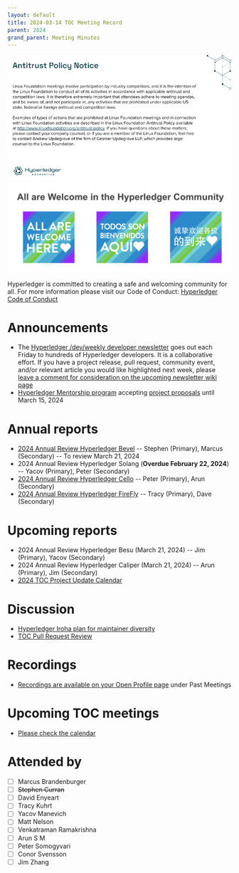```yaml
---
layout: default
title: 2024-03-14 TOC Meeting Record
parent: 2024
grand_parent: Meeting Minutes
---
```


![Antitrust Policy Notice](../images/antitrust-policy-notice.png "Antitrust Policy Notice")
![All are Welcome in the Hyperledger Community](../images/all-are-welcome.png "All are Welcome in the Hyperledger Community")

Hyperledger is committed to creating a safe and welcoming community for all. For more information please visit our Code of Conduct: [Hyperledger Code of Conduct](https://toc.hyperledger.org/governing-documents/code-of-conduct.html)

# Announcements
* The [Hyperledger /dev/weekly developer newsletter](https://wiki.hyperledger.org/pages/viewpage.action?pageId=39618905) goes out each Friday to hundreds of Hyperledger developers. It is a collaborative effort. If you have a project release, pull request, community event, and/or relevant article you would like highlighted next week, please [leave a comment for consideration on the upcoming newsletter wiki page](https://wiki.hyperledger.org/display/DR/2024)
* [Hyperledger Mentorship program](https://wiki.hyperledger.org/display/INTERN) accepting [project proposals](https://wiki.hyperledger.org/display/INTERN/Mentorship+Projects) until March 15, 2024

# Annual reports
* [2024 Annual Review Hyperledger Bevel](https://github.com/hyperledger/toc/pull/224) -- Stephen (Primary), Marcus (Secondary) -- To review March 21, 2024
* 2024 Annual Review Hyperledger Solang (**Overdue February 22, 2024**) -- Yacov (Primary), Peter (Secondary)
* [2024 Annual Review Hyperledger Cello](https://github.com/hyperledger/toc/pull/223) -- Peter (Primary), Arun (Secondary)
* [2024 Annual Review Hyperledger FireFly](https://github.com/hyperledger/toc/pull/222) -- Tracy (Primary), Dave (Secondary)

# Upcoming reports
* 2024 Annual Review Hyperledger Besu (March 21, 2024) -- Jim (Primary), Yacov (Secondary)
* 2024 Annual Review Hyperledger Caliper (March 21, 2024) -- Arun (Primary), Jim (Secondary)
* [2024 TOC Project Update Calendar](../../project-reports/2024/2024-updates.md)

# Discussion
* [Hyperledger Iroha plan for maintainer diversity](https://docs.google.com/document/d/1zItXZYN3hOOUAxj3GW8x3rveKxoCbndqjs-9sN5aO9Y/edit?usp=sharing)
* [TOC Pull Request Review](https://github.com/hyperledger/toc/pulls)

# Recordings
* [Recordings are available on your Open Profile page](https://openprofile.dev/my-meetings) under Past Meetings

# Upcoming TOC meetings
* [Please check the calendar](https://lists.hyperledger.org/g/toc/calendar)

# Attended by

* [ ] Marcus Brandenburger
* [ ] ~~Stephen Curran~~
* [ ] David Enyeart
* [ ] Tracy Kuhrt
* [ ] Yacov Manevich
* [ ] Matt Nelson
* [ ] Venkatraman Ramakrishna
* [ ] Arun S M
* [ ] Peter Somogyvari
* [ ] Conor Svensson
* [ ] Jim Zhang
